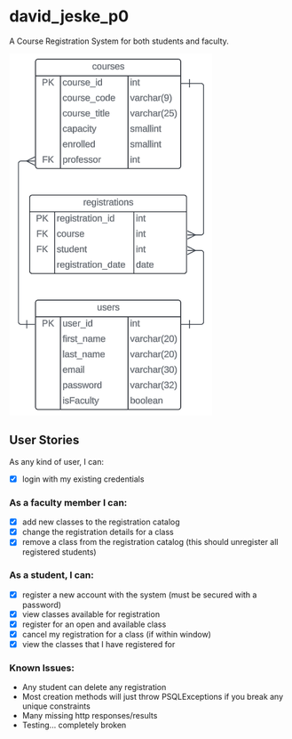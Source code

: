 # david_jeske_p0

A Course Registration System for both students and faculty.


![](src/main/resources/crs-ERD.png)



## User Stories

As any kind of user, I can:

-   [x] login with my existing credentials

### As a faculty member I can:

-   [x] add new classes to the registration catalog
-   [x] change the registration details for a class
-   [x] remove a class from the registration catalog (this should unregister all registered students)

### As a student, I can:

-   [x] register a new account with the system (must be secured with a password)
-   [x] view classes available for registration
-   [x] register for an open and available class
-   [x] cancel my registration for a class (if within window)
-   [x] view the classes that I have registered for

### Known Issues:

- Any student can delete any registration
- Most creation methods will just throw PSQLExceptions if you break any unique constraints
- Many missing http responses/results 
- Testing... completely broken